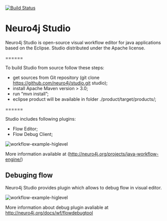 [![Build Status](https://secure.travis-ci.org/neuro4j/studio.png?branch=master)](https://travis-ci.org/neuro4j/studio)

Neuro4j Studio
======

Neuro4j Studio is open-source visual workflow editor for java applications based on the Eclipse. Studio distributed under the Apache license.

======

To build Studio from source follow these steps:
-	get sources from Git repository (git clone https://github.com/neuro4j/studio.git  studio);
-	install Apache Maven version > 3.0;
-	run “mvn  install”;
-	eclipse product will be available in folder  ./product/target/products/;

======

Studio includes following plugins:

* Flow Editor;
* Flow Debug Client;


![workflow-example-higlevel](https://raw.github.com/neuro4j/studio/master/doc/images/1.png "Flow Editor")

More information available at (http://neuro4j.org/projects/java-workflow-engine/)

Debuging flow
----------

Neuro4j Studio provides  plugin which allows to debug flow in visual editor.

![workflow-example-higlevel](https://raw.github.com/neuro4j/workflow/master/doc/images/debug.png "Debuging workflow")

More information about debug plugin avaliable at http://neuro4j.org/docs/wf/flowdebugtool


